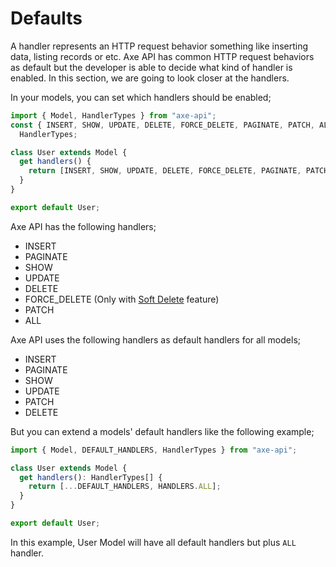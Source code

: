 # Defaults

A handler represents an HTTP request behavior something like inserting data, listing records or etc. Axe API has common HTTP request behaviors as default but the developer is able to decide what kind of handler is enabled. In this section, we are going to look closer at the handlers.

In your models, you can set which handlers should be enabled;

```ts
import { Model, HandlerTypes } from "axe-api";
const { INSERT, SHOW, UPDATE, DELETE, FORCE_DELETE, PAGINATE, PATCH, ALL } =
  HandlerTypes;

class User extends Model {
  get handlers() {
    return [INSERT, SHOW, UPDATE, DELETE, FORCE_DELETE, PAGINATE, PATCH, ALL];
  }
}

export default User;
```

Axe API has the following handlers;

- INSERT
- PAGINATE
- SHOW
- UPDATE
- DELETE
- FORCE_DELETE (Only with [Soft Delete](/basics/models.html#soft-delete) feature)
- PATCH
- ALL

Axe API uses the following handlers as default handlers for all models;

- INSERT
- PAGINATE
- SHOW
- UPDATE
- PATCH
- DELETE

But you can extend a models' default handlers like the following example;

```ts
import { Model, DEFAULT_HANDLERS, HandlerTypes } from "axe-api";

class User extends Model {
  get handlers(): HandlerTypes[] {
    return [...DEFAULT_HANDLERS, HANDLERS.ALL];
  }
}

export default User;
```

In this example, User Model will have all default handlers but plus `ALL` handler.
